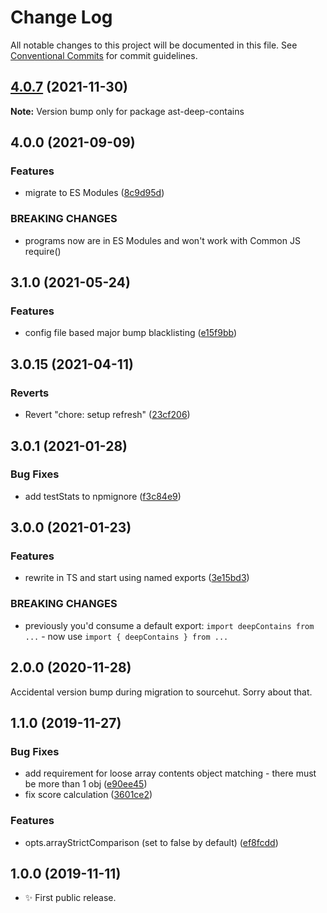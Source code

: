 # Change Log

All notable changes to this project will be documented in this file.
See [Conventional Commits](https://conventionalcommits.org) for commit guidelines.

## [4.0.7](https://github.com/codsen/codsen/compare/ast-deep-contains@4.0.5...ast-deep-contains@4.0.7) (2021-11-30)

**Note:** Version bump only for package ast-deep-contains





## 4.0.0 (2021-09-09)

### Features

- migrate to ES Modules ([8c9d95d](https://github.com/codsen/codsen/commit/8c9d95d5dea0b769c2f070397141918a4893d575))

### BREAKING CHANGES

- programs now are in ES Modules and won't work with Common JS require()

## 3.1.0 (2021-05-24)

### Features

- config file based major bump blacklisting ([e15f9bb](https://github.com/codsen/codsen/commit/e15f9bba1c4fd5f847ac28b3f38fa6ee633f5dca))

## 3.0.15 (2021-04-11)

### Reverts

- Revert "chore: setup refresh" ([23cf206](https://github.com/codsen/codsen/commit/23cf206970a087ff0fa04e61f94d919f59ab3881))

## 3.0.1 (2021-01-28)

### Bug Fixes

- add testStats to npmignore ([f3c84e9](https://github.com/codsen/codsen/commit/f3c84e95afc5514214312f913692d85b2e12eb29))

## 3.0.0 (2021-01-23)

### Features

- rewrite in TS and start using named exports ([3e15bd3](https://github.com/codsen/codsen/commit/3e15bd3ad49cb570083e56289cba3ab53800afb6))

### BREAKING CHANGES

- previously you'd consume a default export: `import deepContains from ...` - now use `import { deepContains } from ...`

## 2.0.0 (2020-11-28)

Accidental version bump during migration to sourcehut. Sorry about that.

## 1.1.0 (2019-11-27)

### Bug Fixes

- add requirement for loose array contents object matching - there must be more than 1 obj ([e90ee45](https://gitlab.com/codsen/codsen/commit/e90ee453df8c3924dbaa6401a70824ba9ab03600))
- fix score calculation ([3601ce2](https://gitlab.com/codsen/codsen/commit/3601ce282fb3f186531198ffb61ad41c1bb3e31b))

### Features

- opts.arrayStrictComparison (set to false by default) ([ef8fcdd](https://gitlab.com/codsen/codsen/commit/ef8fcdd63ec2e31a8ed673e56e64f88171ffe275))

## 1.0.0 (2019-11-11)

- ✨ First public release.
